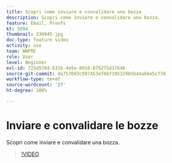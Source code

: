 ```yaml
---
title: Scopri come inviare e convalidare una bozza
description: Scopri come inviare e convalidare una bozza.
feature: Email, Proofs
kt: 5094
thumbnail: 330945.jpg
doc-type: feature video
activity: use
team: WWFRE
role: User
level: Beginner
exl-id: 725d5704-631b-4e5e-8910-876275d37646
source-git-commit: da757603c597453ef6b7195329b5b44ab6e5c77d
workflow-type: tm+mt
source-wordcount: '27'
ht-degree: 100%

---
```


# Inviare e convalidare le bozze

Scopri come inviare e convalidare una bozza.

>[!VIDEO](https://video.tv.adobe.com/v/330945)

